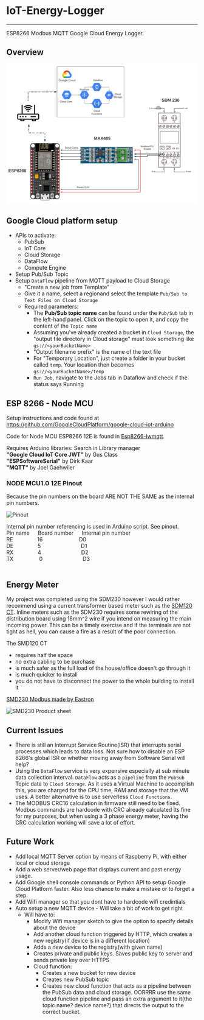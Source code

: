 # IoT-Energy-Logger

---
ESP8266 Modbus MQTT Google Cloud Energy Logger. 

## Overview
![Overvew diagram](./Datasheets/System%20Diagram.png)

## Google Cloud platform setup

- APIs to activate:
  - PubSub
  - IoT Core
  - Cloud Storage 
  - DataFlow
  - Compute Engine
- Setup Pub/Sub Topic 
- Setup `DataFlow` pipeline from MQTT payload to Cloud Storage
    - "Create a new job from Template"
    - Give it a name, select a regionand select the template `Pub/Sub to Text Files on Cloud Storage`
    - Required parameters:
      - The **Pub/Sub topic name** can be found under the `Pub/Sub` tab in the left-hand panel. Click on the topic to open it,
      and copy the content of the `Topic name`
      - Assuming you've already created a bucket in `Cloud Storage`, the "output file directory in Cloud storage" must look something like `gs://<yourBucketName>`
      - "Output filename prefix" is the name of the text file
      - For "Temporary Location", just create a folder in your bucket called `temp`. Your location then becomes 
      `gs://<yourBucketName>/temp`
      - `Run Job`, navigate to the Jobs tab in Dataflow and check if the status says Running
      
## ESP 8266 - Node MCU
Setup instructions and code found at https://github.com/GoogleCloudPlatform/google-cloud-iot-arduino

Code for Node MCU ESP8266 12E is found in [Esp8266-lwmqtt](https://github.com/Corne173/IoT_Energy_Logger/tree/master/Esp8266-lwmqtt).

Requires Arduino libraries: Search in Library manager <br>
**"Google Cloud IoT Core JWT"** by Gus Class    <br>
**"ESPSoftwareSerial"** by Dirk Kaar    <br>
**"MQTT"** by Joel Gaehwiler    <br>

### NODE MCU1.0 12E Pinout   
Because the pin numbers on the board ARE NOT THE SAME as the internal pin numbers.

![Pinout](https://i0.wp.com/randomnerdtutorials.com/wp-content/uploads/2019/05/ESP8266-NodeMCU-kit-12-E-pinout-gpio-pin.png?quality=100&strip=all&ssl=1)

Internal pin number referencing is used in Arduino script. See pinout.                              <br>
Pin name  &emsp;  Board number    &emsp;    Internal pin number                                                 <br>
RE &emsp;&emsp;&emsp;&emsp;       16 &emsp;&emsp;&emsp;&emsp;&emsp; &emsp;              D0                                                                  <br>
DE      &emsp;&emsp;&emsp;&emsp;    5     &emsp;&emsp;&emsp;&emsp;&emsp;&emsp;&emsp;              D1                                                                  <br>
RX   &emsp;&emsp;&emsp;&emsp;      4 &emsp;&emsp;&emsp;&emsp;&emsp;&emsp;&emsp;           D2                                                                  <br>
TX &emsp;&emsp;&emsp; &emsp;     0 &emsp;&emsp;&emsp;&emsp;&emsp;&emsp;&emsp;              D3             <br>
<br>




## Energy Meter

My project was completed using the SDM230 however I would rather recommend using a current transformer based meter such as the 
[SDM120 CT](https://www.aliexpress.com/item/4000107698147.html?spm=a2g0o.store_pc_allProduct.8148356.14.44d911e8DRQ5fK&pdp_npi=2%40dis%21ZAR%21ZAR%20459.88%21ZAR%20459.88%21%21%21%21%21%402103399116550308657151591efc12%2110000000279420919%21sh). 
Inline meters such as the SDM230 requires some rewiring of the distribution board using 16mm^2 wire if you intend on measuring
the main incoming power. This can be a timely exercise and if the terminals are not tight as hell, you can cause a fire as a result of 
the poor connection. 

The SMD120 CT
- requires half the space
- no extra cabling to be purchase
- is much safer as the full load of the house/office doesn't go through it
- is much quicker to install
- you do not have to disconnect the power to the whole building to install it


[SMD230 Modbus made by Eastron](https://www.aliexpress.com/item/32698830575.html?spm=a2g0o.productlist.0.0.799f2566qN7t5A&algo_pvid=e990826b-f171-4fc6-b30f-6c9e8352ca5d&algo_exp_id=e990826b-f171-4fc6-b30f-6c9e8352ca5d-2&pdp_ext_f=%7B%22sku_id%22%3A%2260671643988%22%7D&pdp_npi=2%40dis%21ZAR%21%21621.51%21621.51%21%21%21%21%402103399116544212040123485e3ca8%2160671643988%21sea)

<img alt="SMD230 Product sheet" src="https://ae01.alicdn.com/kf/HTB1MM.XKFXXXXX3XVXXq6xXFXXXj/201669291/HTB1MM.XKFXXXXX3XVXXq6xXFXXXj.jpg?size=136937&amp;height=1067&amp;width=1000&amp;hash=ccb6c38d63b40e63e373261727f7feaf" width="500"/>




## Current Issues 

- There is still an Interrupt Service Routine(ISR) that interrupts serial processes which leads to data loss. 
Not sure how to disable an ESP 8266's global ISR or whether moving away from Software Serial will help?
- Using the `DataFlow` service is very expensive especially at sub minute data collection interval. 
`DataFlow` acts as a `pipeline` from the `PubSub` Topic data to `Cloud Storage`.
As it uses a Virtual Machine to accomplish this, you are charged for the CPU time, RAM and storage that the VM uses.
A better alternative is to use serverless `Cloud Functions`.
- The MODBUS CRC16 calculation in firmware still need to be fixed. Modbus commands are hardcode with CRC already calculated
Its fine for my purposes, but when using a 3 phase energy meter, having the CRC calculation working will save a lot of effort.

## Future Work
- Add local MQTT Server option by means of Raspberry Pi, with either local or cloud storage
- Add a web server/web page that displays current and past energy usage. 
- Add Google shell console commands or Python API to setup Google Cloud Platform faster.
Also less chance to make a mistake or to forget a step.
- Add Wifi manager so that you dont have to hardcode wifi credintials
- Auto setup a new MQTT device - Will take a bit of work to get right
  - Will have to:
    - Modify Wifi manager sketch to give the option to specify details about the device
    - Add another cloud function triggered by HTTP, which creates a new registry(if device is in a different location)
    - Adds a new device to the registry(with given name)
    - Creates private and public keys. Saves public key to server and sends private key over HTTPS
    - Cloud function: 
      - Creates a new bucket for new device
      - Creates new PubSub topic 
      - Creates new cloud function that acts as a pipeline between the PubSub data and cloud storage. OORRRR use the same cloud function pipeline and pass an extra argument to it(the topic name? device name?) that directs the output to the correct bucket.
